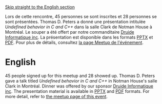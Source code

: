 [Skip straight to the English section](#english)

Lors de cette rencontre, 45 personnes se sont inscrites et 28 personnes se sont présentées. Thomas D. Peters a donné une présentation intitulée *Undefined behavior in C and C++* dans la salle Clark de Notman House à Montréal. Le souper a été offert par notre commanditaire [Druide Informatique inc](https://www.druide.com). La présentation est disponible dans les formats [PPTX](https://github.com/CppMtl/Meetups/blob/master/2018-03-21%20%5BThomas%20D%20Peters%5D%20Undefined%20behavior%20in%20C%20and%20C%2B%2B/undefined%20behavior.pptx) et [PDF](https://github.com/CppMtl/Meetups/blob/master/2018-03-21%20%5BThomas%20D%20Peters%5D%20Undefined%20behavior%20in%20C%20and%20C%2B%2B/undefined%20behavior.pdf). Pour plus de détails, consultez [la page Meetup de l'événement](https://www.meetup.com/CppMtl/events/248216749/).

# English
45 people signed up for this meetup and 28 showed up. Thomas D. Peters gave a talk titled *Undefined behavior in C and C++* in Notman House's salle Clark in Montréal. Dinner was offered by our sponsor [Druide Informatique inc](https://www.druide.com). The presentation material is available in [PPTX](https://github.com/CppMtl/Meetups/blob/master/2018-03-21%20%5BThomas%20D%20Peters%5D%20Undefined%20behavior%20in%20C%20and%20C%2B%2B/undefined%20behavior.pptx) and [PDF](https://github.com/CppMtl/Meetups/blob/master/2018-03-21%20%5BThomas%20D%20Peters%5D%20Undefined%20behavior%20in%20C%20and%20C%2B%2B/undefined%20behavior.pdf) formats. For more detail, refer to [the meetup page of this event](https://www.meetup.com/CppMtl/events/248216749/).

